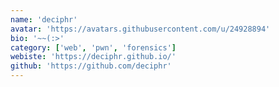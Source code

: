```yaml
---
name: 'deciphr'
avatar: 'https://avatars.githubusercontent.com/u/24928894'
bio: '~~(:>'
category: ['web', 'pwn', 'forensics']
webiste: 'https://deciphr.github.io/'
github: 'https://github.com/deciphr'
---
```

